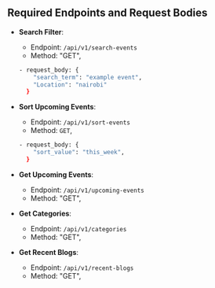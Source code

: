 ## Required Endpoints and Request Bodies

- **Search Filter**:

    - Endpoint: `/api/v1/search-events`
    - Method: "GET",

  ```bash
  - request_body: {
      "search_term": "example event",
      "Location": "nairobi"
    }
  ```

- **Sort Upcoming Events**:

    - Endpoint: `/api/v1/sort-events`
    - Method: `GET`,

  ```bash
  - request_body: {
      "sort_value": "this_week",
    }
  ```

- **Get Upcoming Events**:

    - Endpoint: `/api/v1/upcoming-events`
    - Method: "GET",

- **Get Categories**:

    - Endpoint: `/api/v1/categories`
    - Method: "GET",

- **Get Recent Blogs**:

    - Endpoint: `/api/v1/recent-blogs`
    - Method: "GET",
